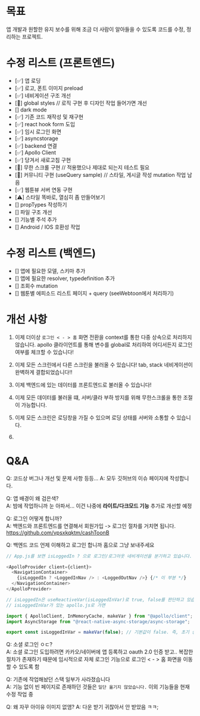 # 목표

앱 개발과 원할한 유지 보수를 위해 조금 더 사람이 알아들을 수 있도록 코드를 수정, 정리하는 프로젝트.

# 수정 리스트 (프론트엔드)

- [✅] 앱 로딩
- [✅] 로고, 폰트 이미지 preload
- [✅] 네비게이션 구조 개선
- [🔺] global styles // 로직 구현 후 디자인 작업 들어가면 개선
- [] dark mode
- [✅] 기존 코드 재작성 및 재구현
- [✅] react hook form 도입
- [✅] 임시 로그인 화면
- [✅] asyncstorage
- [✅] backend 연결
- [✅] Apollo Client
- [✅] 당겨서 새로고침 구현
- [🔺] 무한 스크롤 구현 // 적용했으나 제대로 되는지 테스트 필요
- [🔺] 커뮤니티 구현 (useQuery sample) // 스타일, 게시글 작성 mutation 작업 남음
- [✅] 웹툰뷰 서버 연동 구현
- [⚠️] 스타일 똑바로, 열심히 좀 만들어보기
- [] propTypes 작성하기
- [] 파일 구조 개선
- [] 기능별 주석 추가
- [] Android / IOS 호환성 작업

# 수정 리스트 (백엔드)

- [] 앱에 필요한 모델, 스키마 추가
- [] 앱에 필요한 resolver, typedefinition 추가
- [] 조회수 mutation
- [] 웹툰별 에피소드 리스트 페이지 + query (seeWebtoon에서 처리하기)

# 개선 사항

1. 이제 더이상 `로그인 < - > 홈` 화면 전환을 context를 통한 다중 상속으로 처리하지 않습니다. apollo 클라이언트를 통해 변수를 global로 처리하여 어디서든지 로그인 여부를 체크할 수 있습니다!

2. 이제 모든 스크린에서 다른 스크린을 불러올 수 있습니다! tab, stack 네비게이션이 완벽하게 결합되었습니다!!

3. 이제 백엔드에 있는 데이터를 프론트엔드로 불러올 수 있습니다!

4. 이제 모든 데이터를 불러올 떄, 서버/클라 부하 방지를 위해 무한스크롤을 통한 조절이 가능합니다.

5. 이제 모든 스크린은 로딩창을 가질 수 있으며 로딩 상태를 서버와 소통할 수 있습니다.

6.

# Q&A

Q: 코드상 버그나 개선 및 문제 사항 등등...
A: 모두 깃허브의 이슈 페이지에 작성합니다.

Q: 앱 배경이 왜 검은색?  
A: 밤에 작업하니까 눈 아파서... 이건 나중에 **라이트/다크모드 기능** 추가로 개선할 예정

Q: 로그인 어떻게 합니까?  
A: 백엔드와 프론트엔드를 연결해서 회원가입 -> 로그인 절차를 거치면 됩니다. https://github.com/vpsxkqktm/cashToonB

Q: 백엔드 코드 언제 이해하고 로그인 합니까 홈으로 그냥 보내주세요

```javascript
// App.js를 보면 isLoggedIn ? 으로 로그인/로그아웃 네비게이션을 분기하고 있습니다.

<ApolloProvider client={client}>
  <NavigationContainer>
    {isLoggedIn ? <LoggedInNav /> : <LoggedOutNav />} {/* 이 부분 */}
  </NavigationContainer>
</ApolloProvider>
```

```javascript
// isLoggedIn은 useReactiveVar(isLoggedInVar)로 true, false를 판단하고 있습니다.
// isLoggedInVar가 있는 apollo.js로 가면

import { ApolloClient, InMemoryCache, makeVar } from "@apollo/client";
import AsyncStorage from "@react-native-async-storage/async-storage";

export const isLoggedInVar = makeVar(false); // 기본값이 false. 즉, 초기 상태는 로그아웃 이걸 true로 바꾸면 강제로 로그인이 가능합니다.
```

Q: 소셜 로그인 ㅇㄷ?  
A: 소셜 로그인 도입하려면 카카오/네이버에 앱 등록하고 oauth 2.0 인증 받고.. 복잡한 절차가 존재하기 때문에 임시적으로 자체 로그인 기능으로 로그인 < - > 홈 화면을 이동할 수 있도록 함

Q: 기존에 작업해놨던 스택 일부가 사라졌습니다  
A: 기능 없이 빈 페이지로 존재하던 것들은 `일단 옮기지 않았습니다.` 이외 기능들을 현재 수정 작업 중

Q: 왜 자꾸 아이유 이미지 없앰?
A: 다운 받기 귀찮아서 안 받았음 ㅋㅋ;
